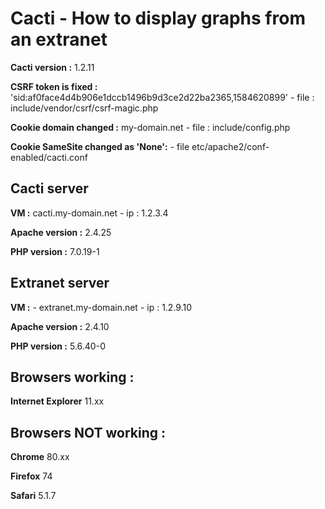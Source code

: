 # Cacti - How to display graphs from an extranet

**Cacti version :** 1.2.11

**CSRF token is fixed :** 'sid:af0face4d4b906e1dccb1496b9d3ce2d22ba2365,1584620899' - file : include/vendor/csrf/csrf-magic.php

**Cookie domain changed :** my-domain.net - file : include/config.php

**Cookie SameSite changed as 'None':** - file etc/apache2/conf-enabled/cacti.conf

## **Cacti server** 

**VM :** cacti.my-domain.net - ip : 1.2.3.4

**Apache version :** 2.4.25

**PHP version :** 7.0.19-1

## **Extranet server**

**VM :** - extranet.my-domain.net - ip : 1.2.9.10

**Apache version :** 2.4.10

**PHP version :** 5.6.40-0


## **Browsers working :**

**Internet Explorer** 11.xx

## **Browsers NOT working :**

**Chrome** 80.xx

**Firefox** 74

**Safari** 5.1.7
